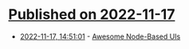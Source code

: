 # [Published on 2022-11-17](index.md)

* [2022-11-17, 14:51:01](https://news.ycombinator.com/item?id=33639610) - [Awesome Node-Based UIs](https://github.com/wbkd/awesome-node-based-uis)
